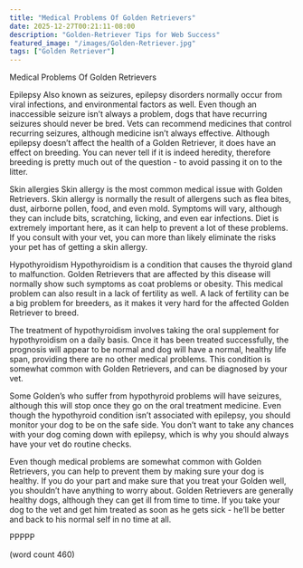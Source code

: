 ```yaml
---
title: "Medical Problems Of Golden Retrievers"
date: 2025-12-27T00:21:11-08:00
description: "Golden-Retriever Tips for Web Success"
featured_image: "/images/Golden-Retriever.jpg"
tags: ["Golden Retriever"]
---
```


Medical Problems Of Golden Retrievers

Epilepsy
Also known as seizures, epilepsy disorders normally occur from viral infections, and environmental factors as well.  Even though an inaccessible seizure isn’t always a problem, dogs that have recurring seizures should never be bred.  Vets can recommend medicines that control recurring seizures, although medicine isn’t always effective.  Although epilepsy doesn’t affect the health of a Golden Retriever, it does have an effect on breeding.  You can never tell if it is indeed heredity, therefore breeding is pretty much out of the question - to avoid passing it on to the litter.

Skin allergies
Skin allergy is the most common medical issue with Golden Retrievers. Skin allergy is normally the result of allergens such as flea bites, dust, airborne pollen, food, and even mold.  Symptoms will vary, although they can include bits, scratching, licking, and even ear infections.  Diet is extremely important here, as it can help to prevent a lot of these problems.  If you consult with your vet, you can more than likely eliminate the risks your pet has of getting a skin allergy.  

Hypothyroidism
Hypothyroidism is a condition that causes the thyroid gland to malfunction.  Golden Retrievers that are affected by this disease will normally show such symptoms as coat problems or obesity.  This medical problem can also result in a lack of fertility as well.  A lack of fertility can be a big problem for breeders, as it makes it very hard for the affected Golden Retriever to breed.

The treatment of hypothyroidism involves taking the oral supplement for hypothyroidism on a daily basis.  Once it has been treated successfully, the prognosis will appear to be normal and dog will have a normal, healthy life span, providing there are no other medical problems.  This condition is somewhat common with Golden Retrievers, and can be diagnosed by your vet.

Some Golden’s who suffer from hypothyroid problems will have seizures, although this will stop once they go on the oral treatment medicine.  Even though the hypothyroid condition isn’t associated with epilepsy, you should monitor your dog to be on the safe side.  You don’t want to take any chances with your dog coming down with epilepsy, which is why you should always have your vet do routine checks.

Even though medical problems are somewhat common with Golden Retrievers, you can help to prevent them by making sure your dog is healthy.  If you do your part and make sure that you treat your Golden well, you shouldn’t have anything to worry about.  Golden Retrievers are generally healthy dogs, although they can get ill from time to time.  If you take your dog to the vet and get him treated as soon as he gets sick - he’ll be better and back to his normal self in no time at all.

PPPPP

(word count 460) 
